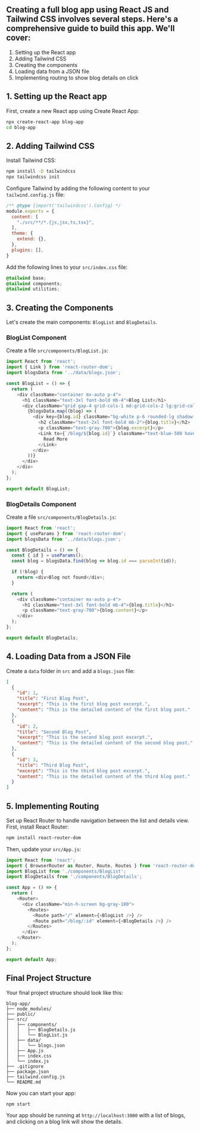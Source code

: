## Creating a full blog app using React JS and Tailwind CSS involves several steps. Here's a comprehensive guide to build this app. We'll cover:

1. Setting up the React app
2. Adding Tailwind CSS
3. Creating the components
4. Loading data from a JSON file
5. Implementing routing to show blog details on click

## 1. Setting up the React app

First, create a new React app using Create React App:

```bash
npx create-react-app blog-app
cd blog-app
```

## 2. Adding Tailwind CSS

Install Tailwind CSS:

```bash
npm install -D tailwindcss
npx tailwindcss init
```

Configure Tailwind by adding the following content to your `tailwind.config.js` file:

```javascript
/** @type {import('tailwindcss').Config} */
module.exports = {
  content: [
    "./src/**/*.{js,jsx,ts,tsx}",
  ],
  theme: {
    extend: {},
  },
  plugins: [],
}
```

Add the following lines to your `src/index.css` file:

```css
@tailwind base;
@tailwind components;
@tailwind utilities;
```

## 3. Creating the Components

Let's create the main components: `BlogList` and `BlogDetails`.

### BlogList Component

Create a file `src/components/BlogList.js`:

```javascript
import React from 'react';
import { Link } from 'react-router-dom';
import blogsData from '../data/blogs.json';

const BlogList = () => {
  return (
    <div className="container mx-auto p-4">
      <h1 className="text-3xl font-bold mb-4">Blog List</h1>
      <div className="grid gap-4 grid-cols-1 md:grid-cols-2 lg:grid-cols-3">
        {blogsData.map((blog) => (
          <div key={blog.id} className="bg-white p-6 rounded-lg shadow-lg">
            <h2 className="text-2xl font-bold mb-2">{blog.title}</h2>
            <p className="text-gray-700">{blog.excerpt}</p>
            <Link to={`/blog/${blog.id}`} className="text-blue-500 hover:underline mt-2 block">
              Read More
            </Link>
          </div>
        ))}
      </div>
    </div>
  );
};

export default BlogList;
```

### BlogDetails Component

Create a file `src/components/BlogDetails.js`:

```javascript
import React from 'react';
import { useParams } from 'react-router-dom';
import blogsData from '../data/blogs.json';

const BlogDetails = () => {
  const { id } = useParams();
  const blog = blogsData.find(blog => blog.id === parseInt(id));

  if (!blog) {
    return <div>Blog not found</div>;
  }

  return (
    <div className="container mx-auto p-4">
      <h1 className="text-3xl font-bold mb-4">{blog.title}</h1>
      <p className="text-gray-700">{blog.content}</p>
    </div>
  );
};

export default BlogDetails;
```

## 4. Loading Data from a JSON File

Create a `data` folder in `src` and add a `blogs.json` file:

```json
[
  {
    "id": 1,
    "title": "First Blog Post",
    "excerpt": "This is the first blog post excerpt.",
    "content": "This is the detailed content of the first blog post."
  },
  {
    "id": 2,
    "title": "Second Blog Post",
    "excerpt": "This is the second blog post excerpt.",
    "content": "This is the detailed content of the second blog post."
  },
  {
    "id": 3,
    "title": "Third Blog Post",
    "excerpt": "This is the third blog post excerpt.",
    "content": "This is the detailed content of the third blog post."
  }
]
```

## 5. Implementing Routing

Set up React Router to handle navigation between the list and details view. First, install React Router:

```bash
npm install react-router-dom
```

Then, update your `src/App.js`:

```javascript
import React from 'react';
import { BrowserRouter as Router, Route, Routes } from 'react-router-dom';
import BlogList from './components/BlogList';
import BlogDetails from './components/BlogDetails';

const App = () => {
  return (
    <Router>
      <div className="min-h-screen bg-gray-100">
        <Routes>
          <Route path="/" element={<BlogList />} />
          <Route path="/blog/:id" element={<BlogDetails />} />
        </Routes>
      </div>
    </Router>
  );
};

export default App;
```

## Final Project Structure

Your final project structure should look like this:

```
blog-app/
├── node_modules/
├── public/
├── src/
│   ├── components/
│   │   ├── BlogDetails.js
│   │   └── BlogList.js
│   ├── data/
│   │   └── blogs.json
│   ├── App.js
│   ├── index.css
│   └── index.js
├── .gitignore
├── package.json
├── tailwind.config.js
└── README.md
```

Now you can start your app:

```bash
npm start
```

Your app should be running at `http://localhost:3000` with a list of blogs, and clicking on a blog link will show the details.
